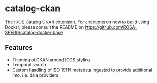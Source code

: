 # catalog-ckan

The IOOS Catalog CKAN extension.  For directions on how to build using Docker, please consult the README on 
https://github.com/ROSA-SPERO/catalog-docker-base

## Features

- Theming of CKAN around IOOS styling
- Temporal search
- Custom handling of ISO 19115 metadata ingested to provide additional info, i.e. data providers
